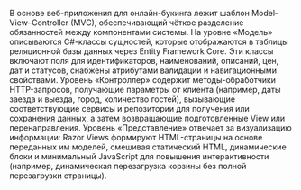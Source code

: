 В основе веб-приложения для онлайн-букинга лежит шаблон Model–View–Controller (MVC), обеспечивающий чёткое разделение обязанностей между компонентами системы. На уровне «Модель» описываются C#-классы сущностей, которые отображаются в таблицы реляционной базы данных через Entity Framework Core. Эти классы включают поля для идентификаторов, наименований, описаний, цен, дат и статусов, снабжены атрибутами валидации и навигационными свойствами. Уровень «Контроллер» содержит методы-обработчики HTTP-запросов, получающие параметры от клиента (например, даты заезда и выезда, город, количество гостей), вызывающие соответствующие сервисы и репозитории для получения или сохранения данных, а затем возвращающие подготовленные View или перенаправления. Уровень «Представление» отвечает за визуализацию информации: Razor Views формируют HTML-страницы на основе переданных им моделей, смешивая статический HTML, динамические блоки и минимальный JavaScript для повышения интерактивности (например, динамическая перезагрузка корзины без полной перезагрузки страницы).
